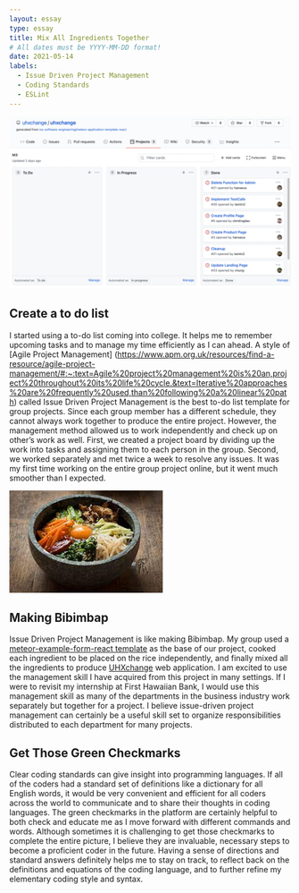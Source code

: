 ```yaml
---
layout: essay
type: essay
title: Mix All Ingredients Together
# All dates must be YYYY-MM-DD format!
date: 2021-05-14
labels:
  - Issue Driven Project Management
  - Coding Standards
  - ESLint
---
```


<img class="ui medium left floated rounded image" src="../images/github.png">

## Create a to do list 
I started using a to-do list coming into college. It helps me to remember upcoming tasks and to manage my time efficiently as I can ahead. A style of [Agile Project Management] (https://www.apm.org.uk/resources/find-a-resource/agile-project-management/#:~:text=Agile%20project%20management%20is%20an,project%20throughout%20its%20life%20cycle.&text=Iterative%20approaches%20are%20frequently%20used,than%20following%20a%20linear%20path) called Issue Driven Project Management is the best to-do list template for group projects. Since each group member has a different schedule, they cannot always work together to produce the entire project. However, the management method allowed us to work independently and check up on other’s work as well. First, we created a project board by dividing up the work into tasks and assigning them to each person in the group. Second, we worked separately and met twice a week to resolve any issues. It was my first time working on the entire group project online, but it went much smoother than I expected.

<img class="ui medium right floated rounded image" src="../images/bibimbap.jpg">

## Making Bibimbap
Issue Driven Project Management is like making Bibimbap. My group used a [meteor-example-form-react template](https://github.com/ics-software-engineering/meteor-example-form-react) as the base of our project, cooked each ingredient to be placed on the rice independently, and finally mixed all the ingredients to produce [UHXchange](https://uhxchange.github.io/) web application. I am excited to use the management skill I have acquired from this project in many settings. If I were to revisit my internship at First Hawaiian Bank, I would use this management skill as many of the departments in the business industry work separately but together for a project. I believe issue-driven project management can certainly be a useful skill set to organize responsibilities distributed to each department for many projects.

## Get Those Green Checkmarks
Clear coding standards can give insight into programming languages. If all of the coders had a standard set of definitions like a dictionary for all English words, it would be very convenient and efficient for all coders across the world to communicate and to share their thoughts in coding languages. The green checkmarks in the platform are certainly helpful to both check and educate me as I move forward with different commands and words. Although sometimes it is challenging to get those checkmarks to complete the entire picture, I believe they are invaluable, necessary steps to become a proficient coder in the future. Having a sense of directions and standard answers definitely helps me to stay on track, to reflect back on the definitions and equations of the coding language, and to further refine my elementary coding style and syntax.

